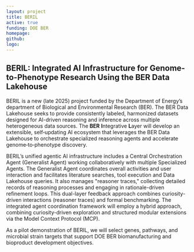 ```yaml
---
layout: project
title: BERIL
active: true
funding: DOE BER
homepage: 
github: 
logo: 
---
```


## BERIL: Integrated AI Infrastructure for Genome-to-Phenotype Research Using the BER Data Lakehouse

BERIL is a new (late 2025) project funded by the Department of Energy’s department of Biological and Environmental Research (BER).
The BER Data Lakehouse seeks to provide consistently labeled, harmonized datasets designed for AI-driven reasoning and inference across multiple heterogeneous data sources.
The **BER** **I**ntegrative **L**ayer will develop an extensible, self‑updating AI ecosystem 
that leverages the BER Data Lakehouse to orchestrate specialized reasoning agents and accelerate genome‑to‑phenotype discovery.

BERIL’s unified agentic AI infrastructure includes a Central Orchestration Agent (Generalist Agent)
working collaboratively with multiple Specialized Agents.
The Generalist Agent coordinates overall activities and user interaction and facilitates literature searches, tool execution and Data Lakehouse queries.
It also manages "reasoner traces," collecting detailed records of reasoning processes and engaging in rationale-driven refinement loops.
This dual-layer feedback approach combines curiosity-driven interactions (reasoner traces) and formal benchmarking.
The integrated agent coordination framework will employ a hybrid approach, combining curiosity-driven exploration and
structured modular extensions via the Model Context Protocol (MCP).

As a pilot demonstration of BERIL, we will select genes, pathways,
and microbial strain targets that support DOE BER biomanufacturing and bioproduct development objectives.
